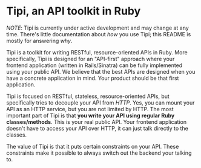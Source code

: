 # Tipi, an API toolkit in Ruby

*NOTE*: Tipi is currently under active development and may change at any
time. There's little documentation about *how* you use Tipi; this README
is mostly for answering *why*.

Tipi is a toolkit for writing RESTful, resource-oriented APIs in Ruby.
More specifically, Tipi is designed for an "API-first" approach where
your frontend application (written in Rails/Sinatra) can be fully
implemented using your public API. We believe that the best APIs are
designed when you have a concrete application in mind. Your product
should be that first application.

Tipi is focused on RESTful, stateless, resource-oriented APIs, but
specifically tries to decouple your API from *HTTP*. Yes, you can mount
your API as an HTTP service, but you are not limited by HTTP. The most
important part of Tipi is that **you write your API using regular Ruby
classes/methods**. This is your real public API. Your frontend
application doesn't have to access your API over HTTP, it can just talk
directly to the classes.

The value of Tipi is that it puts certain constraints on your API. These
constraints make it possible to always switch out the backend your
talking to.

